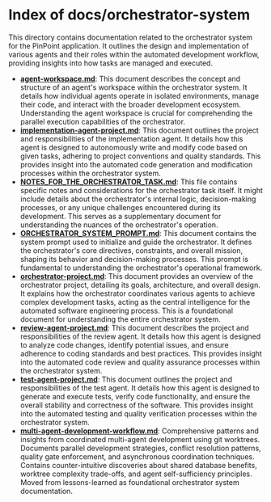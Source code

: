 # Index of docs/orchestrator-system

This directory contains documentation related to the orchestrator system for the PinPoint application. It outlines the design and implementation of various agents and their roles within the automated development workflow, providing insights into how tasks are managed and executed.

- **[agent-workspace.md](./agent-workspace.md)**: This document describes the concept and structure of an agent's workspace within the orchestrator system. It details how individual agents operate in isolated environments, manage their code, and interact with the broader development ecosystem. Understanding the agent workspace is crucial for comprehending the parallel execution capabilities of the orchestrator.
- **[implementation-agent-project.md](./implementation-agent-project.md)**: This document outlines the project and responsibilities of the implementation agent. It details how this agent is designed to autonomously write and modify code based on given tasks, adhering to project conventions and quality standards. This provides insight into the automated code generation and modification processes within the orchestrator system.
- **[NOTES_FOR_THE_ORCHESTRATOR_TASK.md](./NOTES_FOR_THE_ORCHESTRATOR_TASK.md)**: This file contains specific notes and considerations for the orchestrator task itself. It might include details about the orchestrator's internal logic, decision-making processes, or any unique challenges encountered during its development. This serves as a supplementary document for understanding the nuances of the orchestrator's operation.
- **[ORCHESTRATOR_SYSTEM_PROMPT.md](./ORCHESTRATOR_SYSTEM_PROMPT.md)**: This document contains the system prompt used to initialize and guide the orchestrator. It defines the orchestrator's core directives, constraints, and overall mission, shaping its behavior and decision-making processes. This prompt is fundamental to understanding the orchestrator's operational framework.
- **[orchestrator-project.md](./orchestrator-project.md)**: This document provides an overview of the orchestrator project, detailing its goals, architecture, and overall design. It explains how the orchestrator coordinates various agents to achieve complex development tasks, acting as the central intelligence for the automated software engineering process. This is a foundational document for understanding the entire orchestrator system.
- **[review-agent-project.md](./review-agent-project.md)**: This document describes the project and responsibilities of the review agent. It details how this agent is designed to analyze code changes, identify potential issues, and ensure adherence to coding standards and best practices. This provides insight into the automated code review and quality assurance processes within the orchestrator system.
- **[test-agent-project.md](./test-agent-project.md)**: This document outlines the project and responsibilities of the test agent. It details how this agent is designed to generate and execute tests, verify code functionality, and ensure the overall stability and correctness of the software. This provides insight into the automated testing and quality verification processes within the orchestrator system.
- **[multi-agent-development-workflow.md](./multi-agent-development-workflow.md)**: Comprehensive patterns and insights from coordinated multi-agent development using git worktrees. Documents parallel development strategies, conflict resolution patterns, quality gate enforcement, and asynchronous coordination techniques. Contains counter-intuitive discoveries about shared database benefits, worktree complexity trade-offs, and agent self-sufficiency principles. Moved from lessons-learned as foundational orchestrator system documentation.
